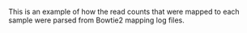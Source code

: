 This is an example of how the read counts that were mapped to each sample were parsed from Bowtie2 mapping log files.

